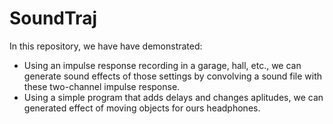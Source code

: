 # SoundTraj

In this repository, we have have demonstrated:

<ul>
<li> Using an impulse response recording in a garage, hall, etc., we can generate sound effects of those settings by convolving a sound file with these two-channel impulse response.</li>
<li> Using a simple program that adds delays and changes aplitudes, we can generated effect of moving objects for ours headphones.</li>
</ul>
